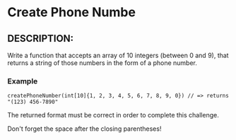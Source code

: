 # Create Phone Numbe
## DESCRIPTION:
Write a function that accepts an array of 10 integers (between 0 and 9), that returns a string of those numbers in the form of a phone number.

### Example
```
createPhoneNumber(int[10]{1, 2, 3, 4, 5, 6, 7, 8, 9, 0}) // => returns "(123) 456-7890"
```
The returned format must be correct in order to complete this challenge.

Don't forget the space after the closing parentheses!
